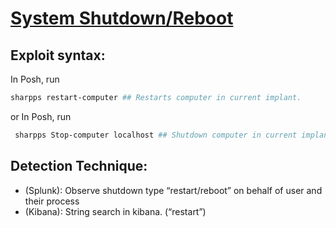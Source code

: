 # [System Shutdown/Reboot](https://attack.mitre.org/techniques/T1529/)

## Exploit syntax:
 In Posh, run 
 ```sh
 sharpps restart-computer ## Restarts computer in current implant.
```
or In Posh, run
```sh
 sharpps Stop-computer localhost ## Shutdown computer in current implant. 
 ```
## Detection Technique:
* (Splunk): Observe shutdown type “restart/reboot” on behalf of user and their process
* (Kibana): String search in kibana. (“restart”)
